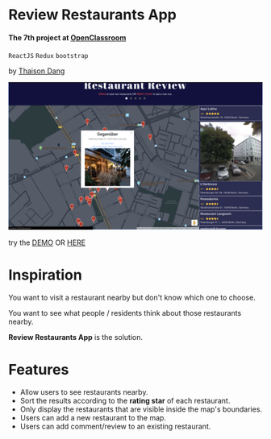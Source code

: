 # Review Restaurants App
#### The 7th project at [OpenClassroom](https://openclassrooms.com)

`ReactJS` `Redux` `bootstrap`

by [Thaison Dang](https://github.com/thaisonbk57)

![screenshot of the App](./screenshot.png)

try the [DEMO](https://review-restaurant-app-bk57.herokuapp.com/) OR [HERE](https://restaurant-review-app-bk57.firebaseapp.com/)

# Inspiration

You want to visit a restaurant nearby but don't know which one to choose.

You want to see what people / residents think about those restaurants nearby.

**Review Restaurants App** is the solution.

# Features

- Allow users to see restaurants nearby.
- Sort the results according to the **rating star** of each restaurant.
- Only display the restaurants that are visible inside the map's boundaries.
- Users can add a new restaurant to the map.
- Users can add comment/review to an existing restaurant.

